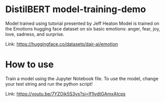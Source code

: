 # DistilBERT model-training-demo

Model trained using tutorial presented by Jeff Heaton
Model is trained on the Emotions hugging face dataset on six basic emotions: anger, fear, joy, love, sadness, and surprise. 

Link: https://huggingface.co/datasets/dair-ai/emotion

# How to use
Train a model using the Jupyter Notebook file.
To use the model, change your test string and run the python script! 

Link: https://youtu.be/7YZOik5S3vs?si=lf1lvdtGAmxAIcps
